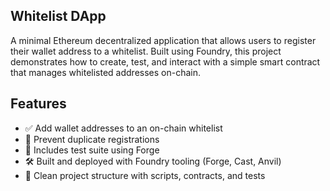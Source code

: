 ## Whitelist DApp

A minimal Ethereum decentralized application that allows users to register their wallet address to a whitelist. Built using Foundry, this project demonstrates how to create, test, and interact with a simple smart contract that manages whitelisted addresses on-chain.

## Features

- ✅ Add wallet addresses to an on-chain whitelist
- 🔐 Prevent duplicate registrations
- 🧪 Includes test suite using Forge
- 🛠️ Built and deployed with Foundry tooling (Forge, Cast, Anvil)
- 📁 Clean project structure with scripts, contracts, and tests
